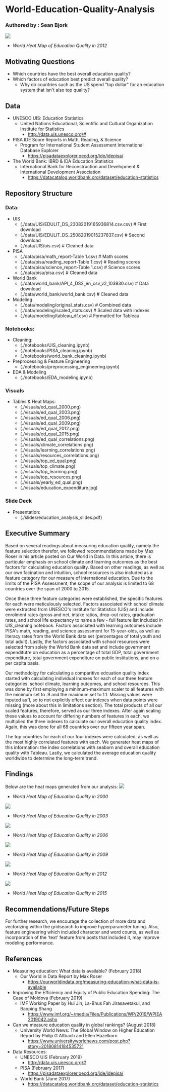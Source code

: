 # World-Education-Quality-Analysis
### Authored by : Sean Bjork

![](./visuals/ed_qual_2012.png)
- *World Heat Map of Education Quality in 2012*

## Motivating Questions
- Which countries have the best overall education quality?
- Which factors of education best predict overall quality?
  - Why do countries such as the US spend "top dollar" for an education system that isn't also top quality?

## Data
- UNESCO UIS: Education Statistics
  - United Nations Educational, Scientific and Cultural Organization Institute for Statistics
    - http://data.uis.unesco.org/#
- PISA IDE Score Reports in Math, Reading, & Science
  - Program for International Student Assessment International Database Explorer
    - https://pisadataexplorer.oecd.org/ide/idepisa/
- The World Bank: IBRD & IDA Education Statistics
  - International Bank for Reconstruction and Development & International Development Association
    - https://datacatalog.worldbank.org/dataset/education-statistics

## Repository Structure
### Data:
- UIS
  - (./data/UIS/EDULIT_DS_23082019165936814.csv.csv) # First download
  - (./data/UIS/EDULIT_DS_25082019015237837.csv) # Second download 
  - (./data/UIS/uis.csv) # Cleaned data
- PISA
  - (./data/pisa/math_report-Table 1.csv) # Math scores
  - (./data/pisa/reading_report-Table 1.csv) # Reading scores
  - (./data/pisa/science_report-Table 1.csv) # Science scores
  - (./data/pisa/pisa.csv) # Cleaned data
- World Bank
  - (./data/world_bank/API_4_DS2_en_csv_v2_103930.csv) # Data download
  - (./data/world_bank/world_bank.csv) # Cleaned data
- Modeling
  - (./data/modeling/original_stats.csv) # Combined data
  - (./data/modeling/scaled_stats.csv) # Scaled data with indexes
  - (./data/modeling/tableau_df.csv) # Formatted for Tableau

### Notebooks:
- Cleaning:
  - (./notebooks/UIS_cleaning.ipynb)
  - (./notebooks/PISA_cleaning.ipynb)
  - (./notebooks/world_bank_cleaning.ipynb)
- Preprocessing & Feature Engineering
  - (./notebooks/preprocessing_engineering.ipynb)
- EDA & Modeling
  - (./notebooks/EDA_modeling.ipynb)

### Visuals
- Tables & Heat Maps:
  - (./visuals/ed_qual_2000.png)
  - (./visuals/ed_qual_2003.png)
  - (./visuals/ed_qual_2006.png)
  - (./visuals/ed_qual_2009.png)
  - (./visuals/ed_qual_2012.png)
  - (./visuals/ed_qual_2015.png)
  - (./visuals/ed_qual_correlations.png)
  - (./visuals/climate_correlations.png)
  - (./visuals/learning_correlations.png)
  - (./visuals/resources_correlations.png)
  - (./visuals/top_ed_qual.png)
  - (./visuals/top_climate.png)
  - (./visuals/top_learning.png)
  - (./visuals/top_resources.png)
  - (./visuals/yearly_ed_qual.png)
  - (./visuals/education_expenditure.jpg)

### Slide Deck
- Presentation:
  - (./slides/education_analysis_slides.pdf)

## Executive Summary
Based on several readings about measuring education quality, namely the feature selection therefor, we followed recommendations made by Max Roser in his article posted on Our World in Data. In this article, there is particular emphasis on school climate and learning outcomes as the best factors for calculating education quality. Based on other readings, as well as our own facination and intuition, school resources is also included as a feature category for our measure of international education. Due to the limits of the PISA Assessment, the scope of our analysis is limited to 68 countries over the span of 2000 to 2015.

Once these three feature categories were established, the specific features for each were meticulously selected. Factors associated with school climate were extracted from UNESCO's Institute for Statistics (UIS) and include enrolment rates (gross and net, intake ratios, drop-out rates, graduation rates, and school life expectancy to name a few - full feature list included in UIS_cleaning notebook. Factors associated with learning outcomes include PISA's math, reading, and science assessment for 15-year-olds, as well as literacy rates from the World Bank data set (percentages of total youth and total adult). Lastly, the factors associated with school resources were selected from solely the World Bank data set and include government expenditutre on education as a percentage of total GDP, total government expenditure, total government expenditure on public institutions, and on a per capita basis.

Our methodolgy for calculating a comparitive edcuation quality index started with calculating individual indexes for each of our three feature categories: school climate, learning outcomes, and school resources. This was done by first employing a minimum-maximum scaler to all features with the minimum set to .9 and the maximum set to 1.1. Missing values were inputed as 1, so to not explicitly effect our indexes when data points were missing (more about this in limitations section). The total products of all our scaled features, therefore, served as our three indexes. After again scaling these values to account for differing numbers of features in each, we multiplied the three indexes to calculate our overall education quality index. Again, this was done for all 68 countries over our fifteen year span.

The top countries for each of our four indexes were calculated, as well as the most highly correlated features with each. We generater heat maps of this information: the index correlations with seaborn and overall education quality with Tableau. Lastly, we calculated the average education quality worldwide to determine the long-term trend.

## Findings
Below are the heat maps generated from our analysis:
![](./visuals/ed_qual_2000.png)
- *World Heat Map of Education Quality in 2000*

![](./visuals/ed_qual_2003.png)
- *World Heat Map of Education Quality in 2003*

![](./visuals/ed_qual_2006.png)
- *World Heat Map of Education Quality in 2006*

![](./visuals/ed_qual_2009.png)
- *World Heat Map of Education Quality in 2009*

![](./visuals/ed_qual_2012.png)
- *World Heat Map of Education Quality in 2012*

![](./visuals/ed_qual_2015.png)
- *World Heat Map of Education Quality in 2015*


## Recommendations/Future Steps
For further research, we encourage the collection of more data and vectorizing within the gridsearch to improve hyperparameter tuning. Also, feature engineering which included character and word counts, as well as incorporation of the 'text' feature from posts that included it, may improve modeling performance.


## References
- Measuring education: What data is available? (February 2018)
  - Our World in Data Report by Max Roser
    - https://ourworldindata.org/measuring-education-what-data-is-available
- Improving the Efficiency and Equity of Public Education Spending: The Case of Moldova (February 2019)
  - IMF Working Paper by Hui Jin, La-Bhus Fah Jirasavetakul, and Baoping Shang
    - https://www.imf.org/~/media/Files/Publications/WP/2019/WPIEA2019042.ashx
- Can we measure education quality in global rankings? (August 2018)
  - University World News: The Global Window on Higher Education Report by Philip G Altbach and Ellen Hazelkorn
    - https://www.universityworldnews.com/post.php?story=20180814184535721
- Data Resources:
  - UNESCO UIS (February 2019)
    - http://data.uis.unesco.org/#
  - PISA (February 2017)
    - https://pisadataexplorer.oecd.org/ide/idepisa/
  - World Bank (June 2017)
    - https://datacatalog.worldbank.org/dataset/education-statistics
    
